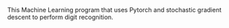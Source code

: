 This Machine Learning program that uses Pytorch and stochastic gradient descent to perform digit recognition.

